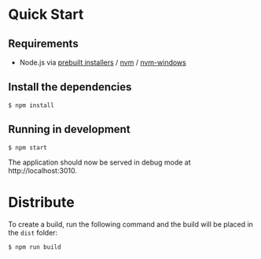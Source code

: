 # Quick Start

## Requirements
* Node.js via [prebuilt installers][nodejs-prebuilt-installer] / [nvm][nvm] / 
[nvm-windows][nvm-windows]

## Install the dependencies

```shell
$ npm install
```

## Running in development

```shell
$ npm start
```
The application should now be served in debug mode at http://localhost:3010. 

# Distribute

To create a build, run the following command and the build will be placed in the `dist` folder:

```shell
$ npm run build
```

[nodejs-prebuilt-installer]: https://nodejs.org/en/download/prebuilt-installer
[nvm]: https://github.com/nvm-sh/nvm
[nvm-windows]: https://github.com/coreybutler/nvm-windows